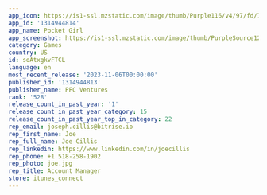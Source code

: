 ```yaml
---
app_icon: https://is1-ssl.mzstatic.com/image/thumb/Purple116/v4/97/fd/7b/97fd7b52-2ad7-405d-8e40-fdbd282d920b/AppIcon-0-0-1x_U007emarketing-0-7-0-85-220.png/1024x1024bb.png
app_id: '1314944814'
app_name: Pocket Girl
app_screenshot: https://is1-ssl.mzstatic.com/image/thumb/PurpleSource123/v4/81/8d/47/818d474e-b254-3699-ad67-8724faa97456/215dc2d2-9e1c-4164-842f-f308f9bf00d8_IMG_CBC12E824BAC-1.jpeg/1242x2688bb.png
category: Games
country: US
id: soAtxgkvFTCL
language: en
most_recent_release: '2023-11-06T00:00:00'
publisher_id: '1314944813'
publisher_name: PFC Ventures
rank: '528'
release_count_in_past_year: '1'
release_count_in_past_year_category: 15
release_count_in_past_year_top_in_category: 22
rep_email: joseph.cillis@bitrise.io
rep_first_name: Joe
rep_full_name: Joe Cillis
rep_linkedin: https://www.linkedin.com/in/joecillis
rep_phone: +1 518-258-1902
rep_photo: joe.jpg
rep_title: Account Manager
store: itunes_connect
---
```


